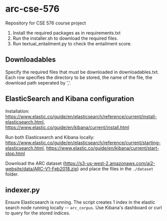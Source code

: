 # arc-cse-576
Repository for CSE 576 course project

1. Install the required packages as in requirements.txt
2. Run the installer.sh to download the required files.
3. Run textual_entailment.py to check the entailment score.

## Downloadables

Specify the required files that must be downloaded in downloadables.txt. <br /> Each row specifies the directory to be stored, the name of the file, the download path seperated by ','.

## ElasticSearch and Kibana configuration

Installation: https://www.elastic.co/guide/en/elasticsearch/reference/current/install-elasticsearch.html, https://www.elastic.co/guide/en/kibana/current/install.html

Run both Elasticsearch and Kibana locally: https://www.elastic.co/guide/en/elasticsearch/reference/current/starting-elasticsearch.html, https://www.elastic.co/guide/en/kibana/current/start-stop.html

Download the ARC dataset (https://s3-us-west-2.amazonaws.com/ai2-website/data/ARC-V1-Feb2018.zip) and place the files in the `./dataset` folder. 

## indexer.py

Ensure Elasticsearch is running. The script creates 1 index in the elastic search node running locally -- `arc_corpus`. Use Kibana's dashboard or curl to query for the stored indices.
